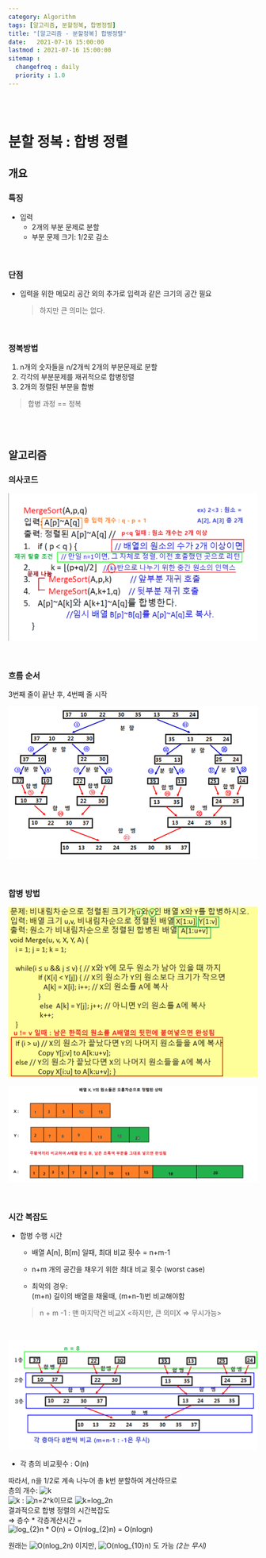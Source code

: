 ```yaml
---
category: Algorithm
tags: [알고리즘, 분할정복, 합병정렬]
title: "[알고리즘 - 분할정복] 합병정렬"
date:   2021-07-16 15:00:00 
lastmod : 2021-07-16 15:00:00
sitemap :
  changefreq : daily
  priority : 1.0
---
```


<br/><br/>

# 분할 정복 : 합병 정렬

## 개요

### 특징

- 입력
  - 2개의 부분 문제로 분할
  - 부분 문제 크기: 1/2로 감소

<br>

### 단점

- 입력을 위한 메모리 공간 외의 추가로 입력과 같은 크기의 공간 필요
  > 하지만 큰 의미는 없다.

<br>

### 정복방법

1. n개의 숫자들을 n/2개씩 2개의 부분문제로 분할
2. 각각의 부분문제를 재귀적으로 합병정렬
3. 2개의 정렬된 부분을 합병

> 합병 과정 == 정복

<br><br>

## 알고리즘

### 의사코드

![의사코드](/assets/img/2021-07-16-ALGORITHM_MergeSort/ALC44BC.png)

<br>

### 흐름 순서

3번째 줄이 끝난 후, 4번째 줄 시작

![흐름순서](/assets/img/2021-07-16-ALGORITHM_MergeSort/Untitled_22.png)

<br>

### 합병 방법

![흐름순서1](/assets/img/2021-07-16-ALGORITHM_MergeSort/ALCDEED.png)

![흐름순서2](/assets/img/2021-07-16-ALGORITHM_MergeSort/Untitled_23.png)

<br>

### 시간 복잡도

- 합병 수행 시간
  - 배열 A[n], B[m] 일때, 최대 비교 횟수 = n+m-1

  - n+m 개의 공간을 채우기 위한 최대 비교 횟수 (worst case) 

  - 최악의 경우:  
  (m+n) 길이의 배열을 채울때, (m+n-1)번 비교해야함

  > n + m -1 : 맨 마지막건 비교X
<하지만, 큰 의미X ⇒ 무시가능>

<br>

![시간복잡도](/assets/img/2021-07-16-ALGORITHM_MergeSort/Untitled_24.png)

- 각 층의 비교횟수 : O(n)

따라서, n을 1/2로 계속 나누어 총 k번 분할하여 계산하므로  
층의 개수: ![k](https://latex.codecogs.com/svg.image?k)  
![k](https://latex.codecogs.com/svg.image?k) : ![n=2^k](https://latex.codecogs.com/svg.image?n=2^{k})이므로 ![k=log_2n](https://latex.codecogs.com/svg.image?k&space;=&space;log_{2}n)  
결과적으로 합병 정렬의 시간복잡도  
⇒ 층수 * 각층계산시간 =  
![log_{2}n * O(n) = O(nlog_{2}n) = O(nlogn)](https://latex.codecogs.com/svg.image?log_{2}n&space;*&space;O(n)&space;=&space;O(nlog_{2}n)&space;=&space;O(nlogn))

원래는 ![O(nlog_2n)](https://latex.codecogs.com/svg.image?O(nlog_{2}n)) 이지만, ![O(nlog_{10}n)](https://latex.codecogs.com/svg.image?O(nlog_{10}n)) 도 가능
*(2는 무시)*